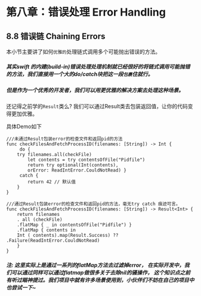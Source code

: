# 第八章：错误处理 Error Handling


## 8.8 错误链 Chaining Errors
	
本小节主要讲了如何```优雅的```处理链式调用多个可能抛出错误的方法。

##### 其实swift 的内建(build-in)错误处理处理机制就已经很好的将链式调用可能抛错的方法，我们直接用一个大的do/catch块把这一段```包裹```住就行。


##### 但是作为一个优秀的开发者，我们可以用更优雅的解决方案去处理这种场景。
还记得之前学的```Result```类么? 我们可以通过Result类去包装返回值，让你的代码变得更加优雅。

具体Demo如下

    ///未通过Result包装error的检查文件和返回pid的方法
    func checkFilesAndFetchProcessID(filenames: [String]) -> Int {
         do {
        try filenames.all(checkFile)
            let contents = try contentsOfFile("Pidfile") 
            return try optional(Int(contents),
            orError: ReadIntError.CouldNotRead) }
         catch {
            return 42 // 默认值 
        }
    }

    ///通过Result包装error的检查文件和返回pid的方法，毫无try catch 痕迹可言。 
    func checkFilesAndFetchProcessID(filenames: [String]) -> Result<Int> { 
        return filenames
        . all (checkFile)
        .flatMap { _ in contentsOfFile("Pidfile") } 
        .flatMap { contents in
        Int ( contents).map(Result.Success) ?? .Failure(ReadIntError.CouldNotRead)
        } 
    }

##### 注: 这里实际上是通过一系列的flatMap方法去过滤掉error， 在实际开发中，我们可以通过同样可以通过flatmap做很多关于去除nil的骚操作， 这个知识点之前有听过瞄神提过。我们项目中就有许多场景使用到，小伙伴们不妨在自己的项目中也尝试一下~


